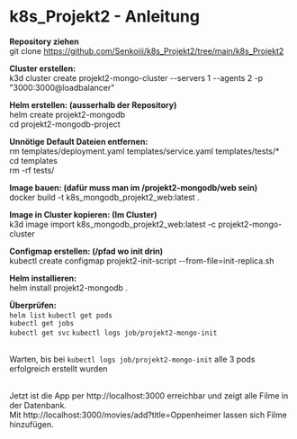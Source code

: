 # k8s_Projekt2 - Anleitung

**Repository ziehen**<br>
git clone https://github.com/Senkoiii/k8s_Projekt2/tree/main/k8s_Projekt2
<br>

**Cluster erstellen:**<br>
k3d cluster create projekt2-mongo-cluster --servers 1 --agents 2 -p "3000:3000@loadbalancer"

**Helm erstellen: (ausserhalb der Repository)**<br>
helm create projekt2-mongodb<br>
cd projekt2-mongodb-project

**Unnötige Default Dateien entfernen:**<br>
rm templates/deployment.yaml templates/service.yaml templates/tests/*<br>
cd templates<br>
rm -rf tests/<br>

**Image bauen: (dafür muss man im /projekt2-mongodb/web sein)**<br>
docker build -t k8s_mongodb_projekt2_web:latest .

**Image in Cluster kopieren: (Im Cluster)**<br>
k3d image import k8s_mongodb_projekt2_web:latest -c projekt2-mongo-cluster

**Configmap erstellen: (/pfad wo init drin)**<br>
kubectl create configmap projekt2-init-script --from-file=init-replica.sh

**Helm installieren:**<br>
helm install projekt2-mongodb .  

**Überprüfen:**<br>
`helm list`
`kubectl get pods`<br>
`kubectl get jobs`<br>
`kubectl get svc`
`kubectl logs job/projekt2-mongo-init` <br><br>


Warten, bis bei `kubectl logs job/projekt2-mongo-init` alle 3 pods erfolgreich erstellt wurden<br><br>

Jetzt ist die App per http://localhost:3000 erreichbar und zeigt alle Filme in der Datenbank.<br>
Mit http://localhost:3000/movies/add?title=Oppenheimer lassen sich Filme hinzufügen.






